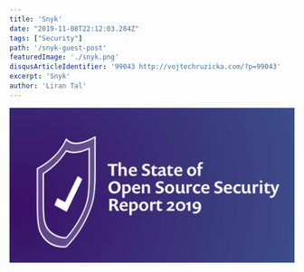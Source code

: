 ```yaml
---
title: 'Snyk'
date: "2019-11-08T22:12:03.284Z"
tags: ["Security"]
path: '/snyk-guest-post'
featuredImage: './snyk.png'
disqusArticleIdentifier: '99043 http://vojtechruzicka.com/?p=99043'
excerpt: 'Snyk'
author: 'Liran Tal'
---
```


![Stackbit](snyk.png)
